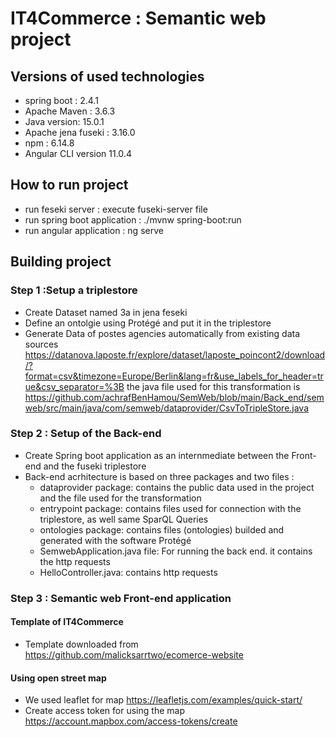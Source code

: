 # IT4Commerce : Semantic web project
## Versions of used technologies 
- spring boot : 2.4.1
- Apache Maven : 3.6.3
- Java version: 15.0.1
- Apache jena fuseki : 3.16.0
- npm : 6.14.8
- Angular CLI version 11.0.4
## How to run project
- run feseki server : execute fuseki-server file
- run spring boot application : ./mvnw spring-boot:run
- run angular application : ng serve
## Building project
### Step 1 :Setup a triplestore 
- Create Dataset named 3a in jena feseki
- Define an ontolgie using Protégé and put it in the triplestore
- Generate Data of postes agencies automatically from existing data sources
  https://datanova.laposte.fr/explore/dataset/laposte_poincont2/download/?format=csv&timezone=Europe/Berlin&lang=fr&use_labels_for_header=true&csv_separator=%3B
  the java file used for this transformation is https://github.com/achrafBenHamou/SemWeb/blob/main/Back_end/semweb/src/main/java/com/semweb/dataprovider/CsvToTripleStore.java
  
### Step 2 : Setup of the Back-end
- Create Spring boot application as an internmediate between the Front-end and the fuseki triplestore
- Back-end acrhitecture is based on three packages and two files :
  - dataprovider package: contains the public data used in the project and the file used for the transformation
  - entrypoint package: contains files used for connection with the triplestore, as well same SparQL Queries 
  - ontologies package: contains files (ontologies) builded and generated with the software Protégé
  - SemwebApplication.java file: For running the back end. it contains the http requests
  - HelloController.java: contains http requests
  
### Step 3 : Semantic web Front-end application
#### Template of IT4Commerce 
- Template downloaded from https://github.com/malicksarrtwo/ecomerce-website
#### Using open street map
- We used leaflet for map
https://leafletjs.com/examples/quick-start/
- Create access token for using the map
https://account.mapbox.com/access-tokens/create
